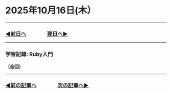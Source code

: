 # 2025年10月16日(木）

---

### [◀️前日へ](https://github.com/yuasys/chatty-journal/blob/main/2025/10/2025-10-15.md)&emsp;&emsp;&emsp;&emsp;[翌日へ▶️](https://github.com/yuasys/chatty-journal/blob/main/2025/10/2025-10-17.md)

---

### 学習記録: Ruby入門

<b>[]() （全回）&emsp;
</b>

---

### [◀️前の記事へ](https://github.com/yuasys/chatty-journal/blob/main/2025/10/2025-10-15.md)&emsp;&emsp;&emsp;&emsp;[次の記事へ▶️](https://github.com/yuasys/chatty-journal/blob/main/2025/10/2025-10-16.md)
